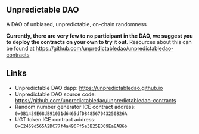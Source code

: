 ## Unpredictable DAO

A DAO of unbiased, unpredictable, on-chain randomness

**Currently, there are very few to no participant in the DAO, we suggest you to deploy the contracts on your own to try it out**. Resources about this can be found at https://github.com/unpredictabledao/unpredictabledao-contracts

## Links

* Unpredictable DAO dapp: https://unpredictabledao.github.io
* Unpredictable DAO source code: https://github.com/unpredictabledao/unpredictabledao-contracts
* Random number generator ICE contract address: `0x0B1439E68dB91031d6465dfD848567043250826A`
* UGT token ICE contract address: `0xC2469d565A2DC77f4a496Ff5e3B25ED69Ea8AB6b`
